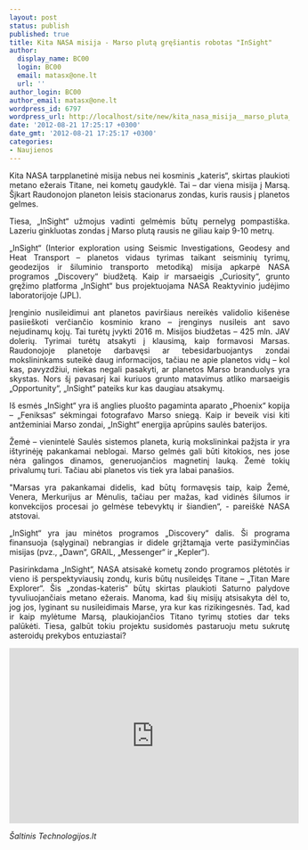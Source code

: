 ```yaml
---
layout: post
status: publish
published: true
title: Kita NASA misija - Marso plutą gręšiantis robotas "InSight"
author:
  display_name: BC00
  login: BC00
  email: matasx@one.lt
  url: ''
author_login: BC00
author_email: matasx@one.lt
wordpress_id: 6797
wordpress_url: http://localhost/site/new/kita_nasa_misija__marso_pluta_gresiantis_robotas_insight/
date: '2012-08-21 17:25:17 +0300'
date_gmt: '2012-08-21 17:25:17 +0300'
categories:
- Naujienos
---
```

<p style="text-align: justify;">
	Kita NASA tarpplanetinė misija nebus nei kosminis &bdquo;kateris&ldquo;, skirtas plaukioti metano ežerais Titane, nei kometų gaudyklė. Tai &ndash; dar viena misija į Marsą. &Scaron;įkart Raudonojon planeton leisis stacionarus zondas, kuris rausis į planetos gelmes.</p>
<p style="text-align: justify;">
	Tiesa, &bdquo;InSight&ldquo; užmojus vadinti gelmėmis būtų pernelyg pompasti&scaron;ka. Lazeriu ginkluotas zondas į Marso plutą rausis ne giliau kaip 9-10 metrų.</p>
<p style="text-align: justify;">
	&bdquo;InSight&ldquo; (Interior exploration using Seismic Investigations, Geodesy and Heat Transport &ndash; planetos vidaus tyrimas taikant seisminių tyrimų, geodezijos ir &scaron;iluminio transporto metodiką) misija apkarpė NASA programos &bdquo;Discovery&ldquo; biudžetą. Kaip ir marsaeigis &bdquo;Curiosity&ldquo;, grunto gręžimo platforma &bdquo;InSight&ldquo; bus projektuojama NASA Reaktyvinio judėjimo laboratorijoje (JPL).</p>
<p style="text-align: justify;">
	Įrenginio nusileidimui ant planetos pavir&scaron;iaus nereikės validolio ki&scaron;enėse pasiie&scaron;koti verčiančio kosminio krano &ndash; įrenginys nusileis ant savo nejudinamų kojų. Tai turėtų įvykti 2016 m. Misijos biudžetas &ndash; 425 mln. JAV dolerių. Tyrimai turėtų atsakyti į klausimą, kaip formavosi Marsas. Raudonojoje planetoje darbavęsi ar tebesidarbuojantys zondai mokslininkams suteikė daug informacijos, tačiau ne apie planetos vidų &ndash; kol kas, pavyzdžiui, niekas negali pasakyti, ar planetos Marso branduolys yra skystas. Nors &scaron;į pavasarį kai kuriuos grunto matavimus atliko marsaeigis &bdquo;Opportunity&ldquo;, &bdquo;InSight&ldquo; pateiks kur kas daugiau atsakymų.</p>
<p style="text-align: justify;">
	I&scaron; esmės &bdquo;InSight&ldquo; yra i&scaron; anglies pluo&scaron;to pagaminta aparato &bdquo;Phoenix&ldquo; kopija &ndash; &bdquo;Feniksas&ldquo; sėkmingai fotografavo Marso sniegą. Kaip ir beveik visi kiti antžeminiai Marso zondai, &bdquo;InSight&ldquo; energija aprūpins saulės baterijos.</p>
<p style="text-align: justify;">
	Žemė &ndash; vienintelė Saulės sistemos planeta, kurią mokslininkai pažįsta ir yra i&scaron;tyrinėję pakankamai neblogai. Marso gelmės gali būti kitokios, nes jose nėra galingos dinamos, generuojančios magnetinį lauką. Žemė tokių privalumų turi. Tačiau abi planetos vis tiek yra labai pana&scaron;ios.</p>
<p style="text-align: justify;">
	&quot;Marsas yra pakankamai didelis, kad būtų formavęsis taip, kaip Žemė, Venera, Merkurijus ar Mėnulis, tačiau per mažas, kad vidinės &scaron;ilumos ir konvekcijos procesai jo gelmėse tebevyktų ir &scaron;iandien&ldquo;, - parei&scaron;kė NASA atstovai.</p>
<p style="text-align: justify;">
	&bdquo;InSight&ldquo; yra jau minėtos programos &bdquo;Discovery&ldquo; dalis. &Scaron;i programa finansuoja (sąlyginai) nebrangias ir didele grįžtamąja verte pasižyminčias misijas (pvz., &bdquo;Dawn&ldquo;, GRAIL, &bdquo;Messenger&ldquo; ir &bdquo;Kepler&ldquo;).</p>
<p style="text-align: justify;">
	Pasirinkdama &bdquo;InSight&ldquo;, NASA atsisakė kometų zondo programos plėtotės ir vieno i&scaron; perspektyviausių zondų, kuris būtų nusileidęs Titane &ndash; &bdquo;Titan Mare Explorer&ldquo;. &Scaron;is &bdquo;zondas-kateris&ldquo; būtų skirtas plaukioti Saturno palydove tyvuliuojančiais metano ežerais. Manoma, kad &scaron;ių misijų atsisakyta dėl to, jog jos, lyginant su nusileidimais Marse, yra kur kas rizikingesnės. Tad, kad ir kaip mylėtume Marsą, plaukiojančios Titano tyrimų stoties dar teks palūkėti. Tiesa, galbūt tokiu projektu susidomės pastaruoju metu sukrutę asteroidų prekybos entuziastai?</p>
<p align="justify">
	<iframe allowfullscreen="" frameborder="0" height="315" src="http://www.youtube.com/embed/7VVKyYhwfBk" width="520"></iframe></p>
<p align="justify">
	<em>&Scaron;altinis Technologijos.lt </em></p>
